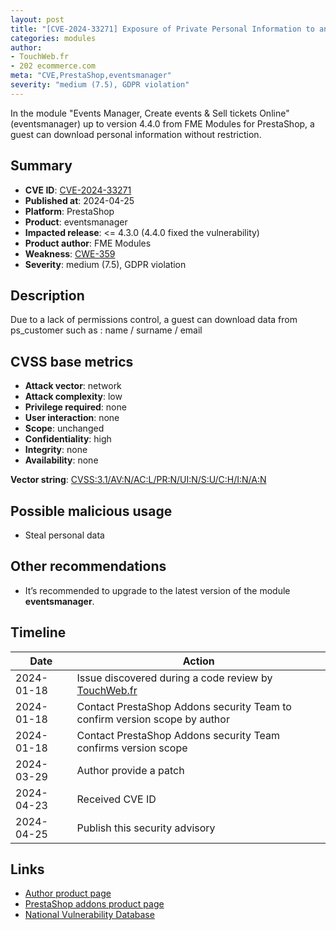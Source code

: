```yaml
---
layout: post
title: "[CVE-2024-33271] Exposure of Private Personal Information to an Unauthorized Actor in FME Modules - Events Manager, Create events & Sell tickets Online module for PrestaShop"
categories: modules
author:
- TouchWeb.fr
- 202 ecommerce.com
meta: "CVE,PrestaShop,eventsmanager"
severity: "medium (7.5), GDPR violation"
---
```


In the module "Events Manager, Create events & Sell tickets Online" (eventsmanager) up to version 4.4.0 from FME Modules for PrestaShop, a guest can download personal information without restriction.

## Summary

* **CVE ID**: [CVE-2024-33271](https://cve.mitre.org/cgi-bin/cvename.cgi?name=CVE-2024-33271)
* **Published at**: 2024-04-25
* **Platform**: PrestaShop
* **Product**: eventsmanager
* **Impacted release**: <= 4.3.0 (4.4.0 fixed the vulnerability)
* **Product author**: FME Modules
* **Weakness**: [CWE-359](https://cwe.mitre.org/data/definitions/359.html)
* **Severity**: medium (7.5), GDPR violation

## Description

Due to a lack of permissions control, a guest can download data from ps_customer such as : name / surname / email


## CVSS base metrics

* **Attack vector**: network
* **Attack complexity**: low
* **Privilege required**: none
* **User interaction**: none
* **Scope**: unchanged
* **Confidentiality**: high
* **Integrity**: none
* **Availability**: none

**Vector string**: [CVSS:3.1/AV:N/AC:L/PR:N/UI:N/S:U/C:H/I:N/A:N](https://nvd.nist.gov/vuln-metrics/cvss/v3-calculator?vector=AV:N/AC:L/PR:N/UI:N/S:U/C:H/I:N/A:N)

## Possible malicious usage

* Steal personal data

## Other recommendations

* It’s recommended to upgrade to the latest version of the module **eventsmanager**.

## Timeline

| Date | Action |
|--|--|
| 2024-01-18 | Issue discovered during a code review by [TouchWeb.fr](https://www.touchweb.fr) |
| 2024-01-18 | Contact PrestaShop Addons security Team to confirm version scope by author |
| 2024-01-18 | Contact PrestaShop Addons security Team confirms version scope |
| 2024-03-29 | Author provide a patch |
| 2024-04-23 | Received CVE ID |
| 2024-04-25 | Publish this security advisory |


## Links

* [Author product page](https://www.fmemodules.com/en/prestashop-modules/39-events-manager.html)
* [PrestaShop addons product page](https://addons.prestashop.com/en/reservation-rental-system/17275-events-manager-create-events-sell-tickets-online.html)
* [National Vulnerability Database](https://nvd.nist.gov/vuln/detail/CVE-2024-33271)
